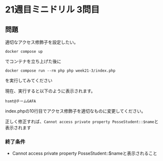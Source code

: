 # 21週目ミニドリル 3問目

## 問題

適切なアクセス修飾子を設定したい。

```
docker compose up
```

でコンテナを立ち上げた後に

```
docker compose run --rm php php week21-3/index.php
```

を実行してみてください

現在、実行すると以下のように表示されます。

`hsmt@チームGAFA`

index.phpの10行目でアクセス修飾子を適切なものに変更してください。

正しく修正すれば、`Cannot access private property PosseStudent::$name`と表示されます

### 終了条件
  - Cannot access private property PosseStudent::$nameと表示されること
